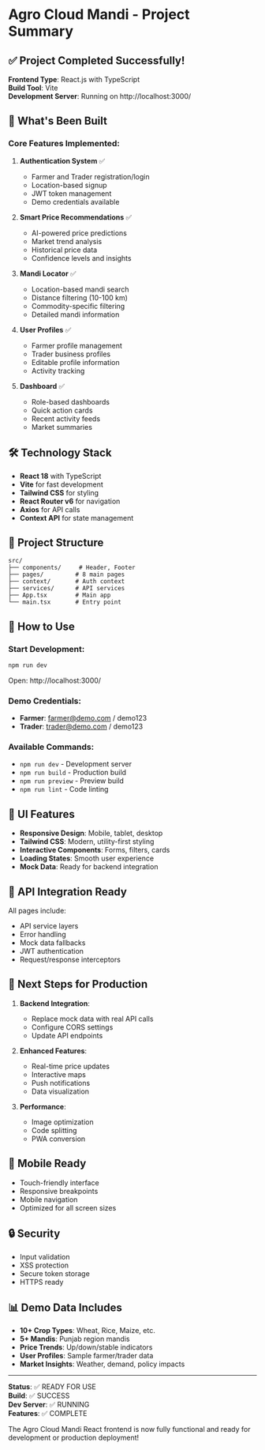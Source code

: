 # Agro Cloud Mandi - Project Summary

## ✅ Project Completed Successfully!

**Frontend Type**: React.js with TypeScript  
**Build Tool**: Vite  
**Development Server**: Running on http://localhost:3000/  

## 🎯 What's Been Built

### Core Features Implemented:
1. **Authentication System** ✅
   - Farmer and Trader registration/login
   - Location-based signup
   - JWT token management
   - Demo credentials available

2. **Smart Price Recommendations** ✅
   - AI-powered price predictions
   - Market trend analysis
   - Historical price data
   - Confidence levels and insights

3. **Mandi Locator** ✅
   - Location-based mandi search
   - Distance filtering (10-100 km)
   - Commodity-specific filtering
   - Detailed mandi information

4. **User Profiles** ✅
   - Farmer profile management
   - Trader business profiles
   - Editable profile information
   - Activity tracking

5. **Dashboard** ✅
   - Role-based dashboards
   - Quick action cards
   - Recent activity feeds
   - Market summaries

## 🛠 Technology Stack

- **React 18** with TypeScript
- **Vite** for fast development
- **Tailwind CSS** for styling
- **React Router v6** for navigation
- **Axios** for API calls
- **Context API** for state management

## 📁 Project Structure

```
src/
├── components/     # Header, Footer
├── pages/         # 8 main pages
├── context/       # Auth context
├── services/      # API services
├── App.tsx        # Main app
└── main.tsx       # Entry point
```

## 🚀 How to Use

### Start Development:
```bash
npm run dev
```
Open: http://localhost:3000/

### Demo Credentials:
- **Farmer**: farmer@demo.com / demo123
- **Trader**: trader@demo.com / demo123

### Available Commands:
- `npm run dev` - Development server
- `npm run build` - Production build
- `npm run preview` - Preview build
- `npm run lint` - Code linting

## 🎨 UI Features

- **Responsive Design**: Mobile, tablet, desktop
- **Tailwind CSS**: Modern, utility-first styling
- **Interactive Components**: Forms, filters, cards
- **Loading States**: Smooth user experience
- **Mock Data**: Ready for backend integration

## 📡 API Integration Ready

All pages include:
- API service layers
- Error handling
- Mock data fallbacks
- JWT authentication
- Request/response interceptors

## 🔧 Next Steps for Production

1. **Backend Integration**:
   - Replace mock data with real API calls
   - Configure CORS settings
   - Update API endpoints

2. **Enhanced Features**:
   - Real-time price updates
   - Interactive maps
   - Push notifications
   - Data visualization

3. **Performance**:
   - Image optimization
   - Code splitting
   - PWA conversion

## 📱 Mobile Ready

- Touch-friendly interface
- Responsive breakpoints
- Mobile navigation
- Optimized for all screen sizes

## 🔒 Security

- Input validation
- XSS protection
- Secure token storage
- HTTPS ready

## 📊 Demo Data Includes

- **10+ Crop Types**: Wheat, Rice, Maize, etc.
- **5+ Mandis**: Punjab region mandis
- **Price Trends**: Up/down/stable indicators
- **User Profiles**: Sample farmer/trader data
- **Market Insights**: Weather, demand, policy impacts

---

**Status**: ✅ READY FOR USE  
**Build**: ✅ SUCCESS  
**Dev Server**: ✅ RUNNING  
**Features**: ✅ COMPLETE  

The Agro Cloud Mandi React frontend is now fully functional and ready for development or production deployment!
